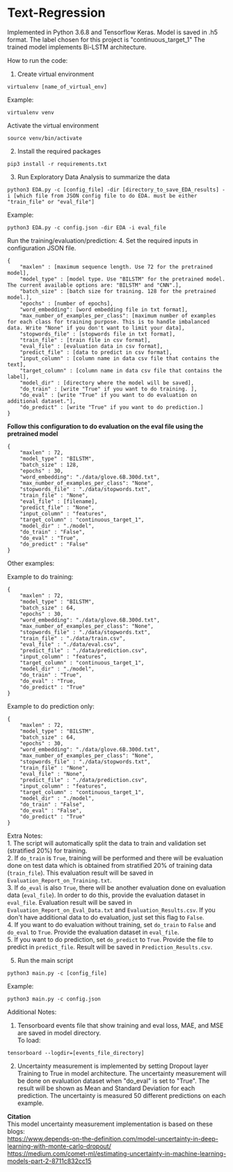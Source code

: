 # Text-Regression
Implemented in Python 3.6.8 and Tensorflow Keras.
Model is saved in .h5 format.
The label chosen for this project is "continuous_target_1"
The trained model implements Bi-LSTM architecture.

How to run the code:

1. Create virtual environment
```
virtualenv [name_of_virtual_env]
```
Example: 
```
virtualenv venv
```

Activate the virtual environment
```
source venv/bin/activate
```

2. Install the required packages
```
pip3 install -r requirements.txt
```


3. Run Exploratory Data Analysis to summarize the data
```
python3 EDA.py -c [config_file] -dir [directory_to_save_EDA_results] -i [which file from JSON config file to do EDA. must be either "train_file" or "eval_file"]
```
Example: 
```
python3 EDA.py -c config.json -dir EDA -i eval_file
```


Run the training/evaluation/prediction:
4. Set the required inputs in configuration JSON file.
```
{
    "maxlen" : [maximum sequence length. Use 72 for the pretrained model],
    "model_type" : [model type. Use "BILSTM" for the pretrained model. The current available options are: "BILSTM" and "CNN".],
    "batch_size" : [batch size for training. 128 for the pretrained model.],
    "epochs" : [number of epochs],
    "word_embedding": [word embedding file in txt format],
    "max_number_of_examples_per_class": [maximum number of examples for each class for training purpose. This is to handle imbalanced data. Write "None" if you don't want to limit your data],
    "stopwords_file" : [stopwords file in txt format],
    "train_file" : [train file in csv format],
    "eval_file" : [evaluation data in csv format],
    "predict_file" : [data to predict in csv format],
    "input_column" : [column name in data csv file that contains the text],
    "target_column" : [column name in data csv file that contains the label],
    "model_dir" : [directory where the model will be saved],
    "do_train" : [write "True" if you want to do training. ],
    "do_eval" : [write "True" if you want to do evaluation on additional dataset."],
    "do_predict" : [write "True" if you want to do prediction.]
}
```

**Follow this configuration to do evaluation on the eval file using the pretrained model**
```
{
    "maxlen" : 72,
    "model_type" : "BILSTM",
    "batch_size" : 128,
    "epochs" : 30,
    "word_embedding": "./data/glove.6B.300d.txt",
    "max_number_of_examples_per_class": "None",
    "stopwords_file" : "./data/stopwords.txt",
    "train_file" : "None",
    "eval_file" : [filename],
    "predict_file" : "None",
    "input_column" : "features",
    "target_column" : "continuous_target_1",
    "model_dir" : "./model",
    "do_train" : "False",
    "do_eval" : "True",
    "do_predict" : "False"
}
```

Other examples:

Example to do training:
```
{
    "maxlen" : 72,
    "model_type" : "BILSTM",
    "batch_size" : 64,
    "epochs" : 30,
    "word_embedding": "./data/glove.6B.300d.txt",
    "max_number_of_examples_per_class": "None",
    "stopwords_file" : "./data/stopwords.txt",
    "train_file" : "./data/train.csv",
    "eval_file" : "./data/eval.csv",
    "predict_file" : "./data/prediction.csv",
    "input_column" : "features",
    "target_column" : "continuous_target_1",
    "model_dir" : "./model",
    "do_train" : "True",
    "do_eval" : "True,
    "do_predict" : "True"
}
```

Example to do prediction only:
```
{
    "maxlen" : 72,
    "model_type" : "BILSTM",
    "batch_size" : 64,
    "epochs" : 30,
    "word_embedding": "./data/glove.6B.300d.txt",
    "max_number_of_examples_per_class": "None",
    "stopwords_file" : "./data/stopwords.txt",
    "train_file" : "None",
    "eval_file" : "None",
    "predict_file" : "./data/prediction.csv",
    "input_column" : "features",
    "target_column" : "continuous_target_1",
    "model_dir" : "./model",
    "do_train" : "False",
    "do_eval" : "False",
    "do_predict" : "True"
}
```

Extra Notes: <br>
	1. The script will automatically split the data to train and validation set (stratified 20%) for training. <br>
	2. If ```do_train``` is ```True```, training will be performed and there will be evaluation done on test data which is obtained from stratified 20% of training data (```train_file```). This evaluation result will be saved in ```Evaluation_Report_on_Training.txt```. <br>
	3. If ```do_eval``` is also ```True```, there will be another evaluation done on evaluation data (```eval_file```). In order to do this, provide the evaluation dataset in ```eval_file```. Evaluation result will be saved in ```Evaluation_Report_on_Eval_Data.txt``` and ```Evaluation_Results.csv```. If you don't have additional data to do evaluation, just set this flag to ```False```. <br>
	4. If you want to do evaluation without training, set ```do_train``` to ```False``` and ```do_eval``` to ```True```. Provide the evaluation dataset in ```eval_file```. <br>
	5. If you want to do prediction, set ```do_predict``` to ```True```. Provide the file to predict in ```predict_file```. Result will be saved in ```Prediction_Results.csv```. <br>


5. Run the main script
```
python3 main.py -c [config_file]
```
Example: 
```
python3 main.py -c config.json
```


Additional Notes:
1. Tensorboard events file that show training and eval loss, MAE, and MSE are saved in model directory. <br>
To load: <br>
```
tensorboard --logdir=[events_file_directory]
```

2. Uncertainty measurement is implemented by setting Dropout layer Training to True in model architecture. The uncertainty measurement will be done on evaluation dataset when "do_eval" is set to "True". The result will be shown as Mean and Standard Deviation for each prediction. The uncertainty is measured 50 different predictions on each example. <br>

**Citation** <br>
This model uncertainty measurement implementation is based on these blogs: <br>
https://www.depends-on-the-definition.com/model-uncertainty-in-deep-learning-with-monte-carlo-dropout/ <br>
https://medium.com/comet-ml/estimating-uncertainty-in-machine-learning-models-part-2-8711c832cc15
